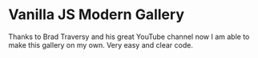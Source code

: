 # Vanilla JS Modern Gallery

Thanks to Brad Traversy and his great YouTube channel now I am able to make this gallery on my own. Very easy and clear code.